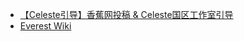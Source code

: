- [【Celeste引导】香蕉网投稿 & Celeste国区工作室引导](https://www.bilibili.com/video/BV1NFpoeSEKt)
- [Everest Wiki](https://github.com/EverestAPI/Resources/wiki/Uploading-Mods)